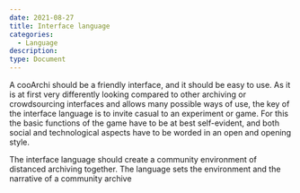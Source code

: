 ```yaml
---
date: 2021-08-27
title: Interface language
categories:
  - Language
description: 
type: Document
---
```

A cooArchi should be a friendly interface, and it should be easy to use. As it is at first very differently looking compared to other archiving or crowdsourcing interfaces and allows many possible ways of use, the key of the interface language is to invite casual to an experiment or game. For this the basic functions of the game have to be at best self-evident, and both social and technological aspects have to be worded in an open and opening style.

The interface language should create a community environment of distanced archiving together. The language sets the environment and the narrative of a community archive

